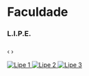# [](#header-1)Faculdade

### [](#header-3)L.I.P.E.



<html>
<link rel="stylesheet" href="css/blueimp-gallery.css">
<!-- The Gallery as inline carousel, can be positioned anywhere on the page -->
<div id="blueimp-gallery-carousel" class="blueimp-gallery blueimp-gallery-carousel">
    <div class="slides"></div>
    <h3 class="title"></h3>
    <a class="prev">‹</a>
    <a class="next">›</a>
    <a class="play-pause"></a>
    <ol class="indicator"></ol>
</div>

<div id="links">
    <a href="Imgs/lipe1.png" title="Lipe 1">
        <img src="Imgs/lipe1.png" alt="Lipe 1">
    </a>
    <a href="Imgs/lipe2.png" title="Lipe 2">
        <img src="Imgs/lipe2.png" alt="Lipe 2">
    </a>
    <a href="Imgs/lipe3.png" title="Lipe 3">
        <img src="Imgs/lipe3.png" alt="Lipe 3">
    </a>
</div>

<script>
blueimp.Gallery(
    document.getElementById('links').getElementsByTagName('a'),
    {
        container: '#blueimp-gallery-carousel',
        carousel: true
    }
);
</script>




<script src="js/blueimp-gallery.min.js"></script>

</html>
